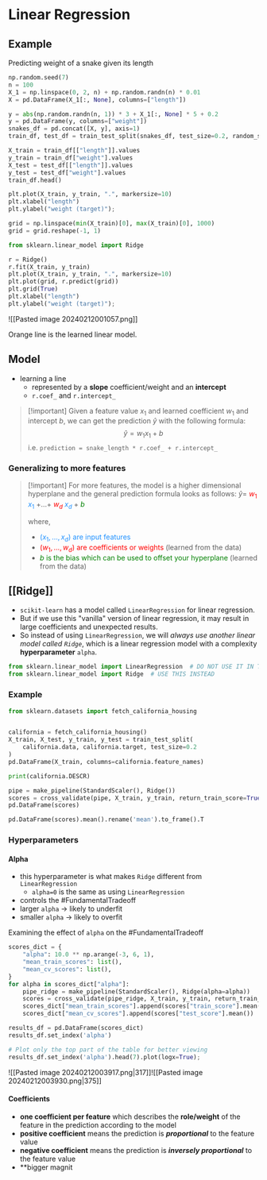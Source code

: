 # Linear Regression
## Example
Predicting weight of a snake given its length
```python
np.random.seed(7)
n = 100
X_1 = np.linspace(0, 2, n) + np.random.randn(n) * 0.01
X = pd.DataFrame(X_1[:, None], columns=["length"])

y = abs(np.random.randn(n, 1)) * 3 + X_1[:, None] * 5 + 0.2
y = pd.DataFrame(y, columns=["weight"])
snakes_df = pd.concat([X, y], axis=1)
train_df, test_df = train_test_split(snakes_df, test_size=0.2, random_state=77)

X_train = train_df[["length"]].values
y_train = train_df["weight"].values
X_test = test_df[["length"]].values
y_test = test_df["weight"].values
train_df.head()

plt.plot(X_train, y_train, ".", markersize=10)
plt.xlabel("length")
plt.ylabel("weight (target)");

grid = np.linspace(min(X_train)[0], max(X_train)[0], 1000)
grid = grid.reshape(-1, 1)

from sklearn.linear_model import Ridge

r = Ridge()
r.fit(X_train, y_train)
plt.plot(X_train, y_train, ".", markersize=10)
plt.plot(grid, r.predict(grid))
plt.grid(True)
plt.xlabel("length")
plt.ylabel("weight (target)");
```
![[Pasted image 20240212001057.png]]

Orange line is the learned linear model.
## Model
- learning a line
	- represented by a **slope** coefficient/weight and an **intercept**
	- `r.coef_` and `r.intercept_`

> [!important] Given a feature value $x_1$ and learned coefficient $w_1$ and intercept $b$, we can get the prediction $\hat{y}$ with the following formula:
$$\hat{y} = w_1x_1 + b$$
> i.e.
> ` prediction = snake_length * r.coef_ + r.intercept_ `
> 
### Generalizing to more features
> [!important] For more features, the model is a higher dimensional hyperplane and the general prediction formula looks as follows: 
$\hat{y} =$ <font color="red">$w_1$</font> <font color="DodgerBlue">$x_1$ </font> $+ \dots +$ <font color="red">$w_d$</font> <font color="DodgerBlue">$x_d$</font> + <font  color="green"> $b$</font>
>
> where, 
> - <font  color="DodgerBlue"> ($x_1, \dots, x_d$) are input features </font>
> - <font  color="red"> ($w_1, \dots, w_d$) are coefficients or weights </font> (learned from the data)
> - <font  color="green"> $b$ is the bias which can be used to offset your hyperplane </font> (learned from the data)


## [[Ridge]]
- `scikit-learn` has a model called `LinearRegression` for linear regression. 
- But if we use this "vanilla" version of linear regression, it may result in large coefficients and unexpected results. 
- So instead of using `LinearRegression`, we will _always use another linear model called `Ridge`_, which is a linear regression model with a complexity **hyperparameter** `alpha`.
```python
from sklearn.linear_model import LinearRegression  # DO NOT USE IT IN THIS COURSE
from sklearn.linear_model import Ridge  # USE THIS INSTEAD
```
### Example
```python
from sklearn.datasets import fetch_california_housing


california = fetch_california_housing()
X_train, X_test, y_train, y_test = train_test_split(
    california.data, california.target, test_size=0.2
)
pd.DataFrame(X_train, columns=california.feature_names)

print(california.DESCR)

pipe = make_pipeline(StandardScaler(), Ridge())
scores = cross_validate(pipe, X_train, y_train, return_train_score=True)
pd.DataFrame(scores)

pd.DataFrame(scores).mean().rename('mean').to_frame().T
```
### Hyperparameters
#### Alpha
- this hyperparameter is what makes `Ridge` different from `LinearRegression`
	- `alpha=0` is the same as using `LinearRegression`
- controls the #FundamentalTradeoff
- larger `alpha` -> likely to underfit
- smaller `alpha` -> likely to overfit

Examining the effect of `alpha` on the #FundamentalTradeoff 
```python
scores_dict = {
    "alpha": 10.0 ** np.arange(-3, 6, 1),
    "mean_train_scores": list(),
    "mean_cv_scores": list(),
}
for alpha in scores_dict["alpha"]:
    pipe_ridge = make_pipeline(StandardScaler(), Ridge(alpha=alpha))
    scores = cross_validate(pipe_ridge, X_train, y_train, return_train_score=True)
    scores_dict["mean_train_scores"].append(scores["train_score"].mean())
    scores_dict["mean_cv_scores"].append(scores["test_score"].mean())

results_df = pd.DataFrame(scores_dict)
results_df.set_index('alpha')

# Plot only the top part of the table for better viewing
results_df.set_index('alpha').head(7).plot(logx=True);
```
![[Pasted image 20240212003917.png|317]]![[Pasted image 20240212003930.png|375]]

#### Coefficients
- **one coefficient per feature** which describes the **role/weight** of the feature in the prediction according to the model
- **positive coefficient** means the prediction is ***proportional*** to the feature value
- **negative coefficient** means the prediction is ***inversely proportional*** to the feature value 
- **bigger magnit